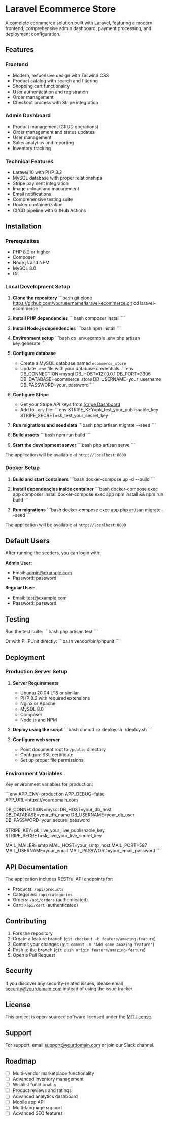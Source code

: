 # Laravel Ecommerce Store

A complete ecommerce solution built with Laravel, featuring a modern frontend, comprehensive admin dashboard, payment processing, and deployment configuration.

## Features

### Frontend
- Modern, responsive design with Tailwind CSS
- Product catalog with search and filtering
- Shopping cart functionality
- User authentication and registration
- Order management
- Checkout process with Stripe integration

### Admin Dashboard
- Product management (CRUD operations)
- Order management and status updates
- User management
- Sales analytics and reporting
- Inventory tracking

### Technical Features
- Laravel 10 with PHP 8.2
- MySQL database with proper relationships
- Stripe payment integration
- Image upload and management
- Email notifications
- Comprehensive testing suite
- Docker containerization
- CI/CD pipeline with GitHub Actions

## Installation

### Prerequisites
- PHP 8.2 or higher
- Composer
- Node.js and NPM
- MySQL 8.0
- Git

### Local Development Setup

1. **Clone the repository**
   \`\`\`bash
   git clone https://github.com/yourusername/laravel-ecommerce.git
   cd laravel-ecommerce
   \`\`\`

2. **Install PHP dependencies**
   \`\`\`bash
   composer install
   \`\`\`

3. **Install Node.js dependencies**
   \`\`\`bash
   npm install
   \`\`\`

4. **Environment setup**
   \`\`\`bash
   cp .env.example .env
   php artisan key:generate
   \`\`\`

5. **Configure database**
   - Create a MySQL database named `ecommerce_store`
   - Update `.env` file with your database credentials:
   \`\`\`env
   DB_CONNECTION=mysql
   DB_HOST=127.0.0.1
   DB_PORT=3306
   DB_DATABASE=ecommerce_store
   DB_USERNAME=your_username
   DB_PASSWORD=your_password
   \`\`\`

6. **Configure Stripe**
   - Get your Stripe API keys from [Stripe Dashboard](https://dashboard.stripe.com/apikeys)
   - Add to `.env` file:
   \`\`\`env
   STRIPE_KEY=pk_test_your_publishable_key
   STRIPE_SECRET=sk_test_your_secret_key
   \`\`\`

7. **Run migrations and seed data**
   \`\`\`bash
   php artisan migrate --seed
   \`\`\`

8. **Build assets**
   \`\`\`bash
   npm run build
   \`\`\`

9. **Start the development server**
   \`\`\`bash
   php artisan serve
   \`\`\`

The application will be available at `http://localhost:8000`

### Docker Setup

1. **Build and start containers**
   \`\`\`bash
   docker-compose up -d --build
   \`\`\`

2. **Install dependencies inside container**
   \`\`\`bash
   docker-compose exec app composer install
   docker-compose exec app npm install && npm run build
   \`\`\`

3. **Run migrations**
   \`\`\`bash
   docker-compose exec app php artisan migrate --seed
   \`\`\`

The application will be available at `http://localhost:8000`

## Default Users

After running the seeders, you can login with:

**Admin User:**
- Email: admin@example.com
- Password: password

**Regular User:**
- Email: test@example.com
- Password: password

## Testing

Run the test suite:
\`\`\`bash
php artisan test
\`\`\`

Or with PHPUnit directly:
\`\`\`bash
vendor/bin/phpunit
\`\`\`

## Deployment

### Production Server Setup

1. **Server Requirements**
   - Ubuntu 20.04 LTS or similar
   - PHP 8.2 with required extensions
   - Nginx or Apache
   - MySQL 8.0
   - Composer
   - Node.js and NPM

2. **Deploy using the script**
   \`\`\`bash
   chmod +x deploy.sh
   ./deploy.sh
   \`\`\`

3. **Configure web server**
   - Point document root to `/public` directory
   - Configure SSL certificate
   - Set up proper file permissions

### Environment Variables

Key environment variables for production:

\`\`\`env
APP_ENV=production
APP_DEBUG=false
APP_URL=https://yourdomain.com

DB_CONNECTION=mysql
DB_HOST=your_db_host
DB_DATABASE=your_db_name
DB_USERNAME=your_db_user
DB_PASSWORD=your_secure_password

STRIPE_KEY=pk_live_your_live_publishable_key
STRIPE_SECRET=sk_live_your_live_secret_key

MAIL_MAILER=smtp
MAIL_HOST=your_smtp_host
MAIL_PORT=587
MAIL_USERNAME=your_email
MAIL_PASSWORD=your_email_password
\`\`\`

## API Documentation

The application includes RESTful API endpoints for:

- Products: `/api/products`
- Categories: `/api/categories`
- Orders: `/api/orders` (authenticated)
- Cart: `/api/cart` (authenticated)

## Contributing

1. Fork the repository
2. Create a feature branch (`git checkout -b feature/amazing-feature`)
3. Commit your changes (`git commit -m 'Add some amazing feature'`)
4. Push to the branch (`git push origin feature/amazing-feature`)
5. Open a Pull Request

## Security

If you discover any security-related issues, please email security@yourdomain.com instead of using the issue tracker.

## License

This project is open-sourced software licensed under the [MIT license](https://opensource.org/licenses/MIT).

## Support

For support, email support@yourdomain.com or join our Slack channel.

## Roadmap

- [ ] Multi-vendor marketplace functionality
- [ ] Advanced inventory management
- [ ] Wishlist functionality
- [ ] Product reviews and ratings
- [ ] Advanced analytics dashboard
- [ ] Mobile app API
- [ ] Multi-language support
- [ ] Advanced SEO features
